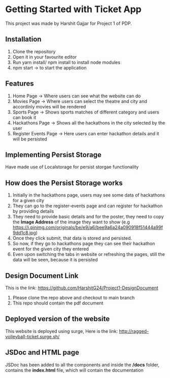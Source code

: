 # Getting Started with Ticket App

This project was made by Harshit Gajjar for Project 1 of PDP.

## Installation

1. Clone the repository
2. Open it in your favourite editor
3. Run yarn install/ npm install to install node modules
4. npm start -> to start the application

## Features
1. Home Page -> Where users can see what the website can do
2. Movies Page -> Where users can select the theatre and city and accordinly movies will be rendered
3. Sports Page -> Shows sports matches of different category and users can book it
4. Hackathons Page -> Shows all the hackathons in the city selected by the user
5. Register Events Page -> Here users can enter hackathon details and it will be persisted

## Implementing Persist Storage
Have made use of Localstorage for persist storgae functionality

## How does the Persist Storage works
1. Initially in the hackathons page, users may see some data of hackathons for a given city
2. They can go to the register-events page and can register for hackathon by providing details
3. They need to provide basic details and for the poster, they need to copy the **Image Address** of the image they want to show (e.g https://i.pinimg.com/originals/be/e9/a6/bee9a6a24a090918f51444a99f9dd1c8.jpg)
4. Once they click submit, that data is stored and persisted.
5. So now, if they go to hackathons page they can see their hackathon event for the given city they entered
6. Even upon switching the tabs in website or refreshing the pages, still the data will be seen, because it is persisted

## Design Document Link
This is the link: https://github.com/HarshitG24/Project1-DesignDocument
1. Please clone the repo above and checkout to main branch
2. This repo should contain the pdf document

## Deployed version of the website
This website is deployed using surge, Here is the link: http://ragged-volleyball-ticket.surge.sh/

## JSDoc and HTML page
JSDoc has been added to all the components and inside the **/docs** folder, contains the **index.html** file, which will contain the documentation
